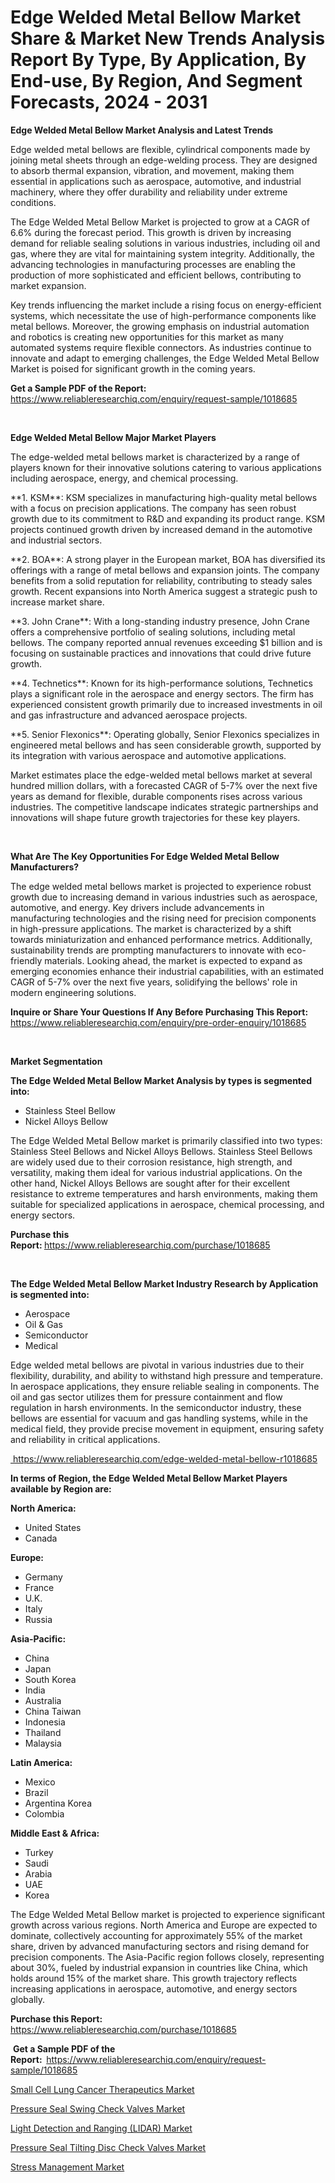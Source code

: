 <p><h1>Edge Welded Metal Bellow Market Share & Market New Trends Analysis Report By Type, By Application, By End-use, By Region, And Segment Forecasts, 2024 - 2031</h1></p><p><strong>Edge Welded Metal Bellow Market Analysis and Latest Trends</strong></p>
<p><p>Edge welded metal bellows are flexible, cylindrical components made by joining metal sheets through an edge-welding process. They are designed to absorb thermal expansion, vibration, and movement, making them essential in applications such as aerospace, automotive, and industrial machinery, where they offer durability and reliability under extreme conditions.</p><p>The Edge Welded Metal Bellow Market is projected to grow at a CAGR of 6.6% during the forecast period. This growth is driven by increasing demand for reliable sealing solutions in various industries, including oil and gas, where they are vital for maintaining system integrity. Additionally, the advancing technologies in manufacturing processes are enabling the production of more sophisticated and efficient bellows, contributing to market expansion.</p><p>Key trends influencing the market include a rising focus on energy-efficient systems, which necessitate the use of high-performance components like metal bellows. Moreover, the growing emphasis on industrial automation and robotics is creating new opportunities for this market as many automated systems require flexible connectors. As industries continue to innovate and adapt to emerging challenges, the Edge Welded Metal Bellow Market is poised for significant growth in the coming years.</p></p>
<p><strong>Get a Sample PDF of the Report:&nbsp;</strong> <a href="https://www.reliableresearchiq.com/enquiry/request-sample/1018685?utm_campaign=1087&utm_medium=2&utm_source=Github&utm_content=ia&utm_term=29102024&utm_id=edge-welded-metal-bellow">https://www.reliableresearchiq.com/enquiry/request-sample/1018685</a></p>
<p>&nbsp;</p>
<p><strong>Edge Welded Metal Bellow Major Market Players</strong></p>
<p><p>The edge-welded metal bellows market is characterized by a range of players known for their innovative solutions catering to various applications including aerospace, energy, and chemical processing.</p><p>**1. KSM**: KSM specializes in manufacturing high-quality metal bellows with a focus on precision applications. The company has seen robust growth due to its commitment to R&D and expanding its product range. KSM projects continued growth driven by increased demand in the automotive and industrial sectors.</p><p>**2. BOA**: A strong player in the European market, BOA has diversified its offerings with a range of metal bellows and expansion joints. The company benefits from a solid reputation for reliability, contributing to steady sales growth. Recent expansions into North America suggest a strategic push to increase market share.</p><p>**3. John Crane**: With a long-standing industry presence, John Crane offers a comprehensive portfolio of sealing solutions, including metal bellows. The company reported annual revenues exceeding $1 billion and is focusing on sustainable practices and innovations that could drive future growth.</p><p>**4. Technetics**: Known for its high-performance solutions, Technetics plays a significant role in the aerospace and energy sectors. The firm has experienced consistent growth primarily due to increased investments in oil and gas infrastructure and advanced aerospace projects.</p><p>**5. Senior Flexonics**: Operating globally, Senior Flexonics specializes in engineered metal bellows and has seen considerable growth, supported by its integration with various aerospace and automotive applications.</p><p>Market estimates place the edge-welded metal bellows market at several hundred million dollars, with a forecasted CAGR of 5-7% over the next five years as demand for flexible, durable components rises across various industries. The competitive landscape indicates strategic partnerships and innovations will shape future growth trajectories for these key players.</p></p>
<p>&nbsp;</p>
<p><strong>What Are The Key Opportunities For Edge Welded Metal Bellow Manufacturers?</strong></p>
<p><p>The edge welded metal bellows market is projected to experience robust growth due to increasing demand in various industries such as aerospace, automotive, and energy. Key drivers include advancements in manufacturing technologies and the rising need for precision components in high-pressure applications. The market is characterized by a shift towards miniaturization and enhanced performance metrics. Additionally, sustainability trends are prompting manufacturers to innovate with eco-friendly materials. Looking ahead, the market is expected to expand as emerging economies enhance their industrial capabilities, with an estimated CAGR of 5-7% over the next five years, solidifying the bellows' role in modern engineering solutions.</p></p>
<p><strong>Inquire or Share Your Questions If Any Before Purchasing This Report:</strong> <a href="https://www.reliableresearchiq.com/enquiry/pre-order-enquiry/1018685?utm_campaign=1087&utm_medium=2&utm_source=Github&utm_content=ia&utm_term=29102024&utm_id=edge-welded-metal-bellow">https://www.reliableresearchiq.com/enquiry/pre-order-enquiry/1018685</a></p>
<p>&nbsp;</p>
<p><strong>Market Segmentation</strong></p>
<p><strong>The Edge Welded Metal Bellow Market Analysis by types is segmented into:</strong></p>
<p><ul><li>Stainless Steel Bellow</li><li>Nickel Alloys Bellow</li></ul></p>
<p><p>The Edge Welded Metal Bellow market is primarily classified into two types: Stainless Steel Bellows and Nickel Alloys Bellows. Stainless Steel Bellows are widely used due to their corrosion resistance, high strength, and versatility, making them ideal for various industrial applications. On the other hand, Nickel Alloys Bellows are sought after for their excellent resistance to extreme temperatures and harsh environments, making them suitable for specialized applications in aerospace, chemical processing, and energy sectors.</p></p>
<p><strong>Purchase this Report:&nbsp;</strong><a href="https://www.reliableresearchiq.com/purchase/1018685?utm_campaign=1087&utm_medium=2&utm_source=Github&utm_content=ia&utm_term=29102024&utm_id=edge-welded-metal-bellow">https://www.reliableresearchiq.com/purchase/1018685</a></p>
<p>&nbsp;</p>
<p><strong>The Edge Welded Metal Bellow Market Industry Research by Application is segmented into:</strong></p>
<p><ul><li>Aerospace</li><li>Oil & Gas</li><li>Semiconductor</li><li>Medical</li></ul></p>
<p><p>Edge welded metal bellows are pivotal in various industries due to their flexibility, durability, and ability to withstand high pressure and temperature. In aerospace applications, they ensure reliable sealing in components. The oil and gas sector utilizes them for pressure containment and flow regulation in harsh environments. In the semiconductor industry, these bellows are essential for vacuum and gas handling systems, while in the medical field, they provide precise movement in equipment, ensuring safety and reliability in critical applications.</p></p>
<p><a href="https://www.reliableresearchiq.com/edge-welded-metal-bellow-r1018685?utm_campaign=1087&utm_medium=2&utm_source=Github&utm_content=ia&utm_term=29102024&utm_id=edge-welded-metal-bellow">&nbsp;https://www.reliableresearchiq.com/edge-welded-metal-bellow-r1018685</a></p>
<p><strong>In terms of Region, the Edge Welded Metal Bellow Market Players available by Region are:</strong></p>
<p>
    <p> <strong> North America: </strong>
        <ul>
            <li>United States</li>
            <li>Canada</li>
        </ul>
        </p> 
    <p> <strong> Europe: </strong>
        <ul>
            <li>Germany</li>
            <li>France</li>
            <li>U.K.</li>
            <li>Italy</li>
            <li>Russia</li>
        </ul>
        </p> 
    <p> <strong> Asia-Pacific: </strong>
        <ul>
            <li>China</li>
            <li>Japan</li>
            <li>South Korea</li>
            <li>India</li>
            <li>Australia</li>
            <li>China Taiwan</li>
            <li>Indonesia</li>
            <li>Thailand</li>
            <li>Malaysia</li>
        </ul>
        </p> 
    <p> <strong> Latin America: </strong>
        <ul>
            <li>Mexico</li>
            <li>Brazil</li>
            <li>Argentina Korea</li>
            <li>Colombia</li>
        </ul>
        </p> 
    <p> <strong> Middle East & Africa: </strong>
        <ul>
            <li>Turkey</li>
            <li>Saudi</li>
            <li>Arabia</li>
            <li>UAE</li>
            <li>Korea</li>
        </ul>
    </p>
    </p>
<p><p>The Edge Welded Metal Bellow market is projected to experience significant growth across various regions. North America and Europe are expected to dominate, collectively accounting for approximately 55% of the market share, driven by advanced manufacturing sectors and rising demand for precision components. The Asia-Pacific region follows closely, representing about 30%, fueled by industrial expansion in countries like China, which holds around 15% of the market share. This growth trajectory reflects increasing applications in aerospace, automotive, and energy sectors globally.</p></p>
<p><strong>Purchase this Report: </strong><a href="https://www.reliableresearchiq.com/purchase/1018685?utm_campaign=1087&utm_medium=2&utm_source=Github&utm_content=ia&utm_term=29102024&utm_id=edge-welded-metal-bellow">https://www.reliableresearchiq.com/purchase/1018685</a></p>
<p>&nbsp;<strong>Get a Sample PDF of the Report:&nbsp;&nbsp;</strong><a href="https://www.reliableresearchiq.com/enquiry/request-sample/1018685?utm_campaign=1087&utm_medium=2&utm_source=Github&utm_content=ia&utm_term=29102024&utm_id=edge-welded-metal-bellow">https://www.reliableresearchiq.com/enquiry/request-sample/1018685</a></p>
<p><strong></strong></p>
<p><p><a href="https://www.linkedin.com/pulse/small-cell-lung-cancer-therapeutics-market-size-growth-industry-zsqef?utm_campaign=1087&utm_medium=2&utm_source=Github&utm_content=ia&utm_term=29102024&utm_id=edge-welded-metal-bellow">Small Cell Lung Cancer Therapeutics Market</a></p><p><a href="https://issuu.com/reportprime-2/docs/pressure-seal-swing-check-valves-ma_0e8fcbc7e918c0?utm_campaign=1087&utm_medium=2&utm_source=Github&utm_content=ia&utm_term=29102024&utm_id=edge-welded-metal-bellow">Pressure Seal Swing Check Valves Market</a></p><p><a href="https://github.com/josqmxrouth/Market-Research-Report-List-1/blob/main/light-detection-and-ranging-lidar-market.md?utm_campaign=1087&utm_medium=2&utm_source=Github&utm_content=ia&utm_term=29102024&utm_id=edge-welded-metal-bellow">Light Detection and Ranging (LIDAR) Market</a></p><p><a href="https://issuu.com/reportprime-2/docs/pressure-seal-tilting-disc-check-va_95f9a55a8bba1b?utm_campaign=1087&utm_medium=2&utm_source=Github&utm_content=ia&utm_term=29102024&utm_id=edge-welded-metal-bellow">Pressure Seal Tilting Disc Check Valves Market</a></p><p><a href="https://www.linkedin.com/pulse/opportunities-challenges-stress-management-market-strategic-7mdlc?utm_campaign=1087&utm_medium=2&utm_source=Github&utm_content=ia&utm_term=29102024&utm_id=edge-welded-metal-bellow">Stress Management Market</a></p></p>